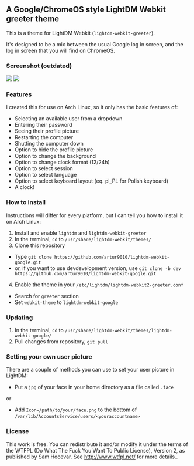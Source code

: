 ## A Google/ChromeOS style LightDM Webkit greeter theme

This is a theme for LightDM Webkit (`lightdm-webkit-greeter`).

It's designed to be a mix between the usual Google log in screen, and the log in screen that you will find on ChromeOS.

### Screenshot (outdated)

![](http://uk.omg.li/VE7v/69938074-bdf6-443d-bbeb-85f0a9f2f6de.png)
![](http://uk.omg.li/VF8G/by%20default%202014-04-28%20at%2015.53.50.png)

### Features

I created this for use on Arch Linux, so it only has the basic features of:

- Selecting an available user from a dropdown
- Entering their password
- Seeing their profile picture
- Restarting the computer
- Shutting the computer down
- Option to hide the profile picture
- Option to change the background
- Option to change clock format (12/24h)
- Option to select session
- Option to select language
- Option to select keyboard layout (eq. pl_PL for Polish keyboard)
- A clock!

### How to install

Instructions will differ for every platform, but I can tell you how to install it on Arch Linux:

1. Install and enable `lightdm` and `lightdm-webkit-greeter`
2. In the terminal, `cd` to `/usr/share/lightdm-webkit/themes/`
3. Clone this repository
  - Type `git clone https://github.com/artur9010/lightdm-webkit-google.git`
  - or, if you want to use devdevelopment version, use `git clone -b dev https://github.com/artur9010/lightdm-webkit-google.git`
4. Enable the theme in your `/etc/lightdm/lightdm-webkit2-greeter.conf`
  - Search for `greeter` section
  - Set `webkit-theme` to `lightdm-webkit-google`

### Updating
1. In the terminal, `cd` to `/usr/share/lightdm-webkit/themes/lightdm-webkit-google/`
2. Pull changes from repository, `git pull`

### Setting your own user picture

There are a couple of methods you can use to set your user picture in LightDM:

- Put a `jpg` of your face in your home directory as a file called `.face`

or

- Add `Icon=/path/to/your/face.png` to the bottom of `/var/lib/AccountsService/users/<youraccountname>`


### License
This work is free. You can redistribute it and/or modify it under the terms of the WTFPL (Do What The Fuck You Want To Public License), Version 2, as published by Sam Hocevar. See http://www.wtfpl.net/ for more details..
